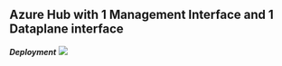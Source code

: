 ## Azure Hub with 1 Management Interface and 1 Dataplane interface

***Deployment***
[<img src="http://azuredeploy.net/deploybutton.png"/>](https://portal.azure.com/#create/Microsoft.Template/uri/https%3A%2F%2Fraw.githubusercontent.com%2Fbmenestret%2FAzure%2Fmaster%2FVM-Series-Autoscaling%2Fhub-2interfaces%2FazureDeploy.json)

